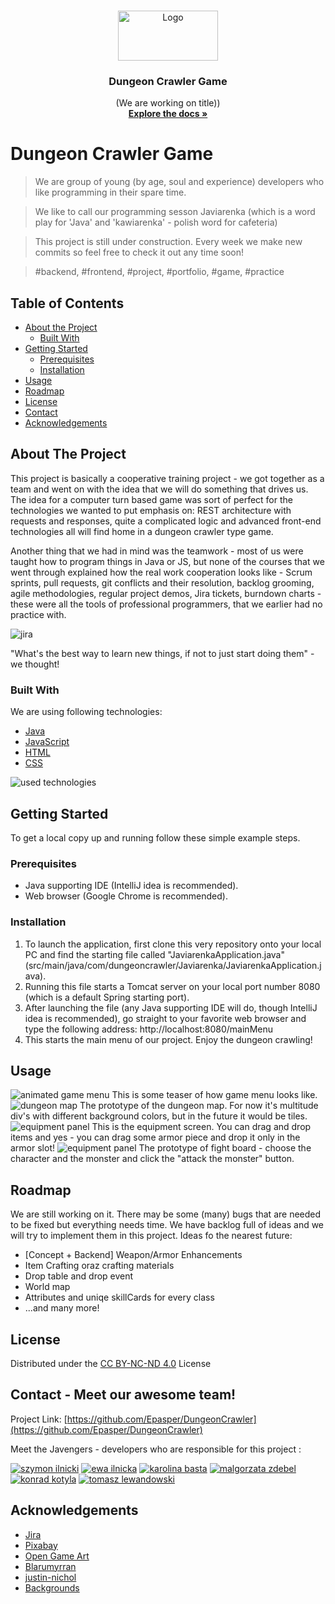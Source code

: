 
<br/>
<p align="center">
  <a href="https://github.com/Epasper/DungeonCrawler">
    <img src="src\main\resources\static\images\readMe\javiarenka.png" alt="Logo" width="160" height="80">
  </a>

  <h3 align="center">Dungeon Crawler Game</h3>

  <p align="center">
    (We are working on title))
    <br/>
    <a href="https://github.com/Epasper/DungeonCrawler"><strong>Explore the docs »</strong></a>
  </p>
</p>

# Dungeon Crawler Game

> We are group of young (by age, soul and experience) developers who like programming in their spare time.

> We like to call our programming sesson Javiarenka (which is a word play for 'Java' and 'kawiarenka' - polish word for cafeteria)

> This project is still under construction. Every week we make new commits so feel free to check it out any time soon!

> #backend, #frontend, #project, #portfolio, #game, #practice



## Table of Contents

* [About the Project](#about-the-project)
  * [Built With](#built-with)
* [Getting Started](#getting-started)
  * [Prerequisites](#prerequisites)
  * [Installation](#installation)
* [Usage](#usage)
* [Roadmap](#roadmap)
* [License](#license)
* [Contact](#contact)
* [Acknowledgements](#acknowledgements)



## About The Project


This project is basically a cooperative training project - we got together as a team and went on with the idea that we will do something that drives us. The idea for a computer turn based game was sort of perfect for the technologies we wanted to put emphasis on: REST architecture with requests and responses, quite a complicated logic and advanced front-end technologies all will find home in a dungeon crawler type game. 

Another thing that we had in mind was the teamwork - most of us were taught how to program things in Java or JS, but none of the courses that we went through explained how the real work cooperation looks like - Scrum sprints, pull requests, git conflicts and their resolution, backlog grooming, agile methodologies, regular project demos, Jira tickets, burndown charts - these were all the tools of professional programmers, that we earlier had no practice with. 

<img src="src\main\resources\static\images\readMe\jira.png" alt="jira">

"What's the best way to learn new things, if not to just start doing them" - we thought! 

### Built With
We are using following technologies:
* [Java](https://www.java.com)
* [JavaScript](https://www.javascript.com)
* [HTML](https://www.w3schools.com/html/default.asp)
* [CSS](https://www.w3schools.com/css/default.asp)

<img src="src\main\resources\static\images\readMe\languages.png" alt="used technologies">


## Getting Started

To get a local copy up and running follow these simple example steps.

### Prerequisites

* Java supporting IDE (IntelliJ idea is recommended).
* Web browser (Google Chrome is recommended).

### Installation

1. To launch the application, first clone this very repository onto your local PC and find the starting file called "JaviarenkaApplication.java" (src/main/java/com/dungeoncrawler/Javiarenka/JaviarenkaApplication.java).
2. Running this file starts a Tomcat server on your local port number 8080 (which is a default Spring starting port).
3. After launching the file (any Java supporting IDE will do, though IntelliJ idea is recommended), go straight to your favorite web browser and type the following address:
http://localhost:8080/mainMenu
4. This starts the main menu of our project. Enjoy the dungeon crawling!



## Usage
<img src="src\main\resources\static\images\readMe\view.gif" alt="animated game menu">
This is some teaser of how game menu looks like. 

<img src="src\main\resources\static\images\readMe\map.png" alt="dungeon map">
The prototype of the dungeon map. For now it's multitude div's with different background colors, but in the future it would be tiles.

<img src="src\main\resources\static\images\readMe\equipment.png" alt="equipment panel">
This is the equipment screen. You can drag and drop items and yes - you can drag some armor piece and drop it only in the armor slot!

<img src="src\main\resources\static\images\readMe\fightBoard.png" alt="equipment panel">
The prototype of fight board - choose the character and the monster and click the "attack the monster" button. 


## Roadmap

We are still working on it. There may be some (many) bugs that are needed to be fixed but everything needs time. We have backlog full of ideas and we will try to implement them in this project. Ideas fo the nearest future:

* [Concept + Backend] Weapon/Armor Enhancements
* Item Crafting oraz crafting materials
* Drop table and drop event
* World map
* Attributes and uniqe skillCards for every class
* ...and many more!


## License

Distributed under the <a href="https://creativecommons.org/licenses/by-nc-nd/4.0/">CC BY-NC-ND 4.0</a> License



## Contact - Meet our awesome team!

Project Link: [https://github.com/Epasper/DungeonCrawler](https://github.com/Epasper/DungeonCrawler)

Meet the Javengers - developers who are responsible for this project :

<a href="https://github.com/Epasper"><img src="src\main\resources\static\images\readMe\szymon.png" alt="szymon ilnicki"></a>
<a href="https://github.com/ewa-ilnicka"><img src="src\main\resources\static\images\readMe\ewa.png" alt="ewa ilnicka"></a>
<a href="https://github.com/Karolina-BastaDrozen"><img src="src\main\resources\static\images\readMe\karolina.png" alt="karolina basta"></a>
<a href="https://github.com/Angua87"><img src="src\main\resources\static\images\readMe\malgoro.png" alt="malgorzata zdebel"></a>
<a href="https://github.com/Konrad-Kotyla"><img src="src\main\resources\static\images\readMe\konrad.png" alt="konrad kotyla"></a>
<a href="https://github.com/hwnd-git"><img src="src\main\resources\static\images\readMe\tomasz.png" alt="tomasz lewandowski"></a>



## Acknowledgements
* [Jira](https://www.atlassian.com/pl/software/jira)
* [Pixabay](https://pixabay.com/pl)
* [Open Game Art](https://opengameart.org/)
* [Blarumyrran](https://opengameart.org/users/blarumyrran)
* [justin-nichol](https://opengameart.org/users/justin-nichol)
* [Backgrounds](https://craftpix.net/freebies/free-horizontal-2d-game-backgrounds/)
